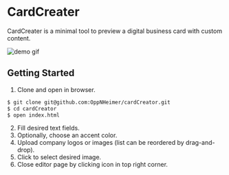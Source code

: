 # CardCreater

CardCreater is a minimal tool to preview a digital business card with custom content.

![demo gif](./images/samplegif.gif)

## Getting Started

1. Clone and open in browser.

```bash
$ git clone git@github.com:OppNHeimer/cardCreator.git
$ cd cardCreator
$ open index.html
```

2. Fill desired text fields.
3. Optionally, choose an accent color.
4. Upload company logos or images (list can be reordered by drag-and-drop).
5. Click to select desired image.
6. Close editor page by clicking icon in top right corner.